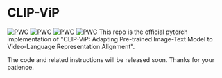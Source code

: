 # CLIP-ViP

[![PWC](https://img.shields.io/endpoint.svg?url=https://paperswithcode.com/badge/clip-vip-adapting-pre-trained-image-text/video-retrieval-on-activitynet)](https://paperswithcode.com/sota/video-retrieval-on-activitynet?p=clip-vip-adapting-pre-trained-image-text)
[![PWC](https://img.shields.io/endpoint.svg?url=https://paperswithcode.com/badge/clip-vip-adapting-pre-trained-image-text/video-retrieval-on-didemo)](https://paperswithcode.com/sota/video-retrieval-on-didemo?p=clip-vip-adapting-pre-trained-image-text)
[![PWC](https://img.shields.io/endpoint.svg?url=https://paperswithcode.com/badge/clip-vip-adapting-pre-trained-image-text/video-retrieval-on-lsmdc)](https://paperswithcode.com/sota/video-retrieval-on-lsmdc?p=clip-vip-adapting-pre-trained-image-text)
[![PWC](https://img.shields.io/endpoint.svg?url=https://paperswithcode.com/badge/clip-vip-adapting-pre-trained-image-text/video-retrieval-on-msr-vtt-1ka)](https://paperswithcode.com/sota/video-retrieval-on-msr-vtt-1ka?p=clip-vip-adapting-pre-trained-image-text)
This repo is the official pytorch implementation of "CLIP-ViP: Adapting Pre-trained Image-Text Model to Video-Language
Representation Alignment". 

The code and related instructions will be released soon. Thanks for your patience.
